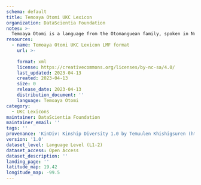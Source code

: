 ```yaml
---
schema: default
title: Temoaya Otomi UKC Lexicon
organization: DataScientia Foundation
notes: >-
  Temoaya Otomi is a language from the Otomanguean family, spoken in North America. The UKC Lexicon of Temoaya Otomi is represented as a lexico-semantic network. It consists of words, word senses, synsets, as well as sense-level and synset-level relationships.
resources:
  - name: Temoaya Otomi UKC Lexicon LMF format
    url: >-
      
    format: xml
    license: https://creativecommons.org/licenses/by-nc-sa/4.0/
    last_updated: 2023-04-13
    created: 2023-04-13
    size: 0
    release_date: 2023-04-13
    distribution_document: ''
    language: Temoaya Otomi
category:
  - UKC Lexicons
maintainer: DataScientia Foundation
maintainer_email: ''
tags: ''
provenance: 'KinDiv: Kinship Diversity 1.0 by Temuulen Khishigsuren (http://ukc.disi.unitn.it/index.php/kinship/); Princeton WordNet 2.1 by Princeton University (https://wordnet.princeton.edu)'
version: '1.0'
dataset_level: Language Level (L1-2)
dataset_access: Open Access
dataset_description: ''
landing_page: ''
latitude_map: 19.42
longitude_map: -99.5
---
```

